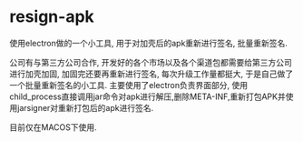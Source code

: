 # resign-apk
使用electron做的一个小工具, 用于对加壳后的apk重新进行签名, 批量重新签名.

公司有与第三方公司合作, 开发好的各个市场以及各个渠道包都需要给第三方公司进行加壳加固, 加固完还要再重新进行签名, 每次升级工作量都挺大, 于是自己做了一个批量重新签名的小工具.
主要使用了electron负责界面部分, 使用child_process直接调用jar命令对apk进行解压,删除META-INF,重新打包APK并使用jarsigner对重新打包后的apk进行签名.

目前仅在MACOS下使用.
